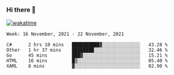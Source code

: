 ### Hi there 👋

[![wakatime](https://wakatime.com/badge/user/1c39c599-5497-41b9-a5be-2c4676e7fd23.svg)](https://wakatime.com/@1c39c599-5497-41b9-a5be-2c4676e7fd23)
<!--START_SECTION:waka-->
```text
Week: 16 November, 2021 - 22 November, 2021

C#      2 hrs 10 mins   ██████████▓░░░░░░░░░░░░░░   43.28 % 
Other   1 hr 37 mins    ████████░░░░░░░░░░░░░░░░░   32.46 % 
Go      45 mins         ███▓░░░░░░░░░░░░░░░░░░░░░   15.21 % 
HTML    16 mins         █▒░░░░░░░░░░░░░░░░░░░░░░░   05.40 % 
XAML    8 mins          ▓░░░░░░░░░░░░░░░░░░░░░░░░   02.90 % 
```
<!--END_SECTION:waka-->
